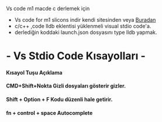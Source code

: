 Vs code m1 macde c derlemek için 

- Vs code for m1 slicons indir kendi sitesinden veya [Buradan](https://code.visualstudio.com/sha/download?build=stable&os=darwin-arm64")
- c/c++ ,code lldb eklentisi yüklenmeli visual stdio code'a.
- derlediğin koddaki launch.json dosyasını type lldb yapmak.

# - Vs Stdio Code Kısayolları -
#### Kısayol Tuşu	Açıklama
#### CMD+Shift+Nokta 	Gizli dosyaları gösterir gizler.
#### Shift + Option + F	Kodu düzenli hale getirir.
#### fn + control + space	Autocomplete
